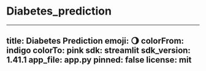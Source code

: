 # Diabetes_prediction

---
title: Diabetes Prediction
emoji: 🌖
colorFrom: indigo
colorTo: pink
sdk: streamlit
sdk_version: 1.41.1
app_file: app.py
pinned: false
license: mit
---